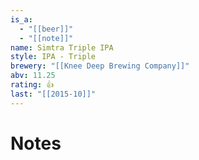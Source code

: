 ```yaml
---
is_a:
  - "[[beer]]"
  - "[[note]]"
name: Simtra Triple IPA
style: IPA - Triple
brewery: "[[Knee Deep Brewing Company]]"
abv: 11.25
rating: 👍
last: "[[2015-10]]"
---
```

# Notes

